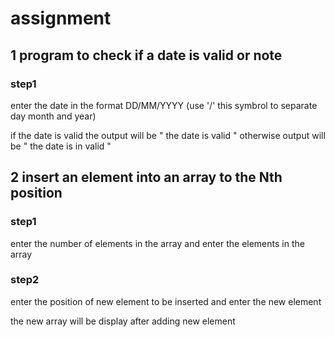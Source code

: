 # assignment

## 1  program to  check if a date is valid or note
### step1   
enter the date in the format DD/MM/YYYY
        (use '/' this symbrol to separate day month and year)

if the date is valid the output will be " the date is valid "
otherwise output will be " the date is in valid "

## 2  insert an element into an array to the Nth position
### step1
enter the number of elements in the array and enter the elements in the array
### step2
enter the position of new element to be inserted and enter the new element

the new array will be display after adding new element
